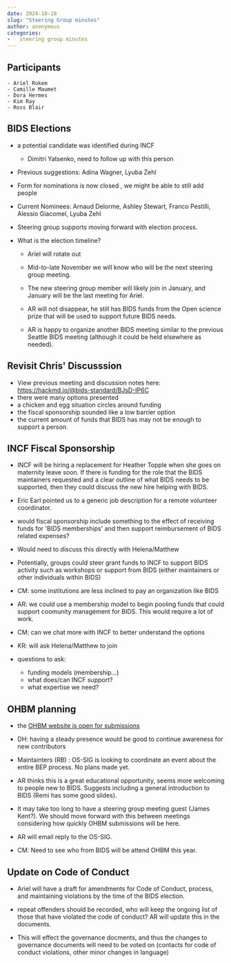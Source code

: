 ```yaml
---
date: 2024-10-10
slug: "Steering Group minutes"
author: anonymous
categories:
-   steering group minutes
---
```


<!-- more -->

## Participants

    - Ariel Rokem
    - Camille Maumet
    - Dora Hermes
    - Kim Ray
    - Ross Blair

## BIDS Elections

-   a potential candidate was identified during INCF
    -   Dimitri Yatsenko, need to follow up with this person

-   Previous suggestions: Adina Wagner, Lyuba Zehl

-   Form for nominations is now closed , we might be able to still add people

-   Current Nominees: Arnaud Delorme, Ashley Stewart, Franco Pestilli, Alessio Giacomel, Lyuba Zehl

-   Steering group supports moving forward with election process.

-   What is the election timeline?
    -   Ariel will rotate out

    -   Mid-to-late November we will know who will be the next steering group meeting.

    -   The new steering group member will likely join in January, and January will be the last meeting for Ariel.

    -   AR will not disappear, he still has BIDS funds from the Open science prize that will be used to support future BIDS needs.

    -   AR is happy to organize another BIDS meeting similar to the previous Seattle BIDS meeting
        (although it could be held elsewhere as needed).

## Revisit Chris' Discusssion

-   View previous meeting and discussion notes here: https://hackmd.io/@bids-standard/BJsD-IP6C
-   there were many options presented
-   a chicken and egg situation circles around funding
-   the fiscal sponsorship sounded like a low barrier option
-   the current amount of funds that BIDS has may not be enough to support a person.

## INCF Fiscal Sponsorship

-   INCF will be hiring a replacement for Heather Topple when she goes on maternity leave soon.
    If there is funding for the role that the BIDS maintainers requested and a clear outline of what BIDS needs to be supported,
    then they could discuss the new hire helping with BIDS.

-   Eric Earl pointed us to a generic job description for a remote volunteer coordinator.

-   would fiscal sponsorship include something to the effect of receiving funds for 'BIDS memberships'
    and then support reimbursement of BIDS related expenses?

-   Would need to discuss this directly with Helena/Matthew

-   Potentially, groups could steer grant funds to INCF to support BIDS activity
    such as workshops or support from BIDS (either maintainers or other individuals within BIDS)

-   CM: some institutions are less inclined to pay an organization like BIDS

-   AR: we could use a membership model to begin pooling funds
    that could support coomunity management for BIDS. This would require a lot of work.

-   CM: can we chat more with INCF to better understand the options

-   KR: will ask Helena/Matthew to join

-   questions to ask:
    -   funding models (membership...)
    -   what does/can INCF support?
    -   what expertise we need?

## OHBM planning

-   the [OHBM website is open for submissions]( https://humanbrainmapping.org/i4a/pages/index.cfm?pageID=4235)

-   DH: having a steady presence would be good to continue awareness for new contributors

-   Maintainters (RB) : OS-SIG is looking to coordinate an event about the entire BEP process.
    No plans made yet.

-   AR thinks this is a great educational opportunity, seems more welcoming to people new to BIDS.
    Suggests including a general introduction to BIDS (Remi has some good slides).

-   It may take too long to have a steering group meeting guest (James Kent?).
    We should move forward with this between meetings considering how quickly OHBM submissions will be here.

-   AR will email reply to the OS-SIG.

-   CM: Need to see who from BIDS will be attend OHBM this year.

## Update on Code of Conduct

-   Ariel will have a draft for amendments for Code of Conduct, process, and maintaining violations by the time of the BIDS election.

-   repeat offenders should be recorded, who will keep the ongoing list of those that have violated the code of conduct?
    AR will update this in the documents.

-   This will effect the governance docments,
    and thus the changes to governance documents will need to be voted on
    (contacts for code of conduct violations, other minor changes in language)

